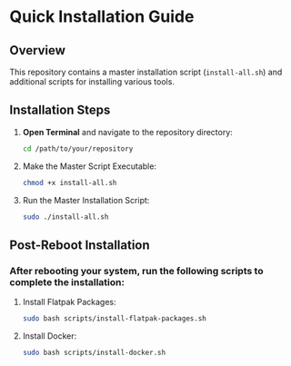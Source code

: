 # Quick Installation Guide

## Overview

This repository contains a master installation script (`install-all.sh`) and additional scripts for installing various tools.

## Installation Steps

1. **Open Terminal** and navigate to the repository directory:

   ```bash
   cd /path/to/your/repository
   

2. Make the Master Script Executable:

   ```bash
   chmod +x install-all.sh  
   
3. Run the Master Installation Script:   
    ```bash
    sudo ./install-all.sh
    
## Post-Reboot Installation

### After rebooting your system, run the following scripts to complete the installation:
1. Install Flatpak Packages:
    ```bash
    sudo bash scripts/install-flatpak-packages.sh

2. Install Docker:
    ```bash
    sudo bash scripts/install-docker.sh 
   
   
   

